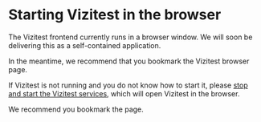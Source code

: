 # Starting Vizitest in the browser

The Vizitest frontend currently runs in a browser window. We will soon be delivering this as a self-contained application.

In the meantime, we recommend that you bookmark the Vizitest browser page.

If Vizitest is not running and you do not know how to start it, please [stop and start the Vizitest services](Vizitest-services.md), which will open Vizitest in the browser.

We recommend you bookmark the page.